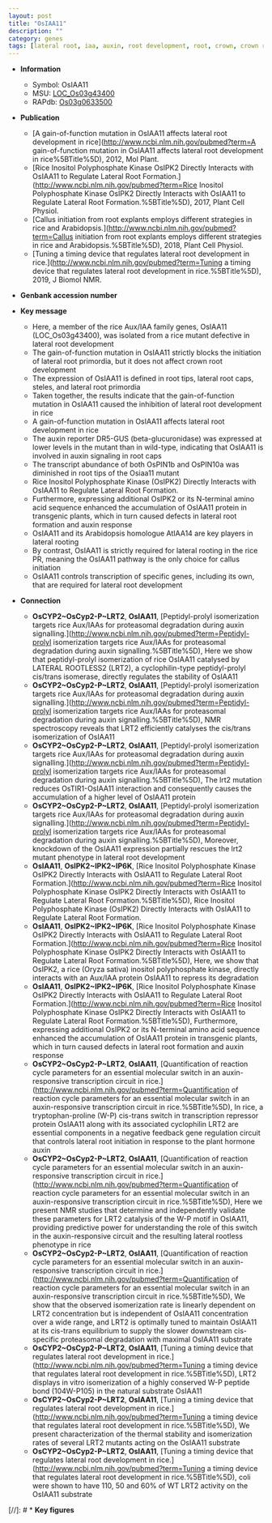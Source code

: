 ```yaml
---
layout: post
title: "OsIAA11"
description: ""
category: genes
tags: [lateral root, iaa, auxin, root development, root, crown, crown root, Kinase, auxin response, development]
---
```


* **Information**  
    + Symbol: OsIAA11  
    + MSU: [LOC_Os03g43400](http://rice.plantbiology.msu.edu/cgi-bin/ORF_infopage.cgi?orf=LOC_Os03g43400)  
    + RAPdb: [Os03g0633500](http://rapdb.dna.affrc.go.jp/viewer/gbrowse_details/irgsp1?name=Os03g0633500)  

* **Publication**  
    + [A gain-of-function mutation in OsIAA11 affects lateral root development in rice](http://www.ncbi.nlm.nih.gov/pubmed?term=A gain-of-function mutation in OsIAA11 affects lateral root development in rice%5BTitle%5D), 2012, Mol Plant.
    + [Rice Inositol Polyphosphate Kinase OsIPK2 Directly Interacts with OsIAA11 to Regulate Lateral Root Formation.](http://www.ncbi.nlm.nih.gov/pubmed?term=Rice Inositol Polyphosphate Kinase OsIPK2 Directly Interacts with OsIAA11 to Regulate Lateral Root Formation.%5BTitle%5D), 2017, Plant Cell Physiol.
    + [Callus initiation from root explants employs different strategies in rice and Arabidopsis.](http://www.ncbi.nlm.nih.gov/pubmed?term=Callus initiation from root explants employs different strategies in rice and Arabidopsis.%5BTitle%5D), 2018, Plant Cell Physiol.
    + [Tuning a timing device that regulates lateral root development in rice.](http://www.ncbi.nlm.nih.gov/pubmed?term=Tuning a timing device that regulates lateral root development in rice.%5BTitle%5D), 2019, J Biomol NMR.

* **Genbank accession number**  

* **Key message**  
    + Here, a member of the rice Aux/IAA family genes, OsIAA11 (LOC_Os03g43400), was isolated from a rice mutant defective in lateral root development
    + The gain-of-function mutation in OsIAA11 strictly blocks the initiation of lateral root primordia, but it does not affect crown root development
    + The expression of OsIAA11 is defined in root tips, lateral root caps, steles, and lateral root primordia
    + Taken together, the results indicate that the gain-of-function mutation in OsIAA11 caused the inhibition of lateral root development in rice
    + A gain-of-function mutation in OsIAA11 affects lateral root development in rice
    + The auxin reporter DR5-GUS (beta-glucuronidase) was expressed at lower levels in the mutant than in wild-type, indicating that OsIAA11 is involved in auxin signaling in root caps
    + The transcript abundance of both OsPIN1b and OsPIN10a was diminished in root tips of the Osiaa11 mutant
    + Rice Inositol Polyphosphate Kinase (OsIPK2) Directly Interacts with OsIAA11 to Regulate Lateral Root Formation.
    + Furthermore, expressing additional OsIPK2 or its N-terminal amino acid sequence enhanced the accumulation of OsIAA11 protein in transgenic plants, which in turn caused defects in lateral root formation and auxin response
    + OsIAA11 and its Arabidopsis homologue AtIAA14 are key players in lateral rooting
    + By contrast, OsIAA11 is strictly required for lateral rooting in the rice PR, meaning the OsIAA11 pathway is the only choice for callus initiation
    + OsIAA11 controls transcription of specific genes, including its own, that are required for lateral root development

* **Connection**  
    + __OsCYP2~OsCyp2-P~LRT2__, __OsIAA11__, [Peptidyl-prolyl isomerization targets rice Aux/IAAs for proteasomal degradation during auxin signalling.](http://www.ncbi.nlm.nih.gov/pubmed?term=Peptidyl-prolyl isomerization targets rice Aux/IAAs for proteasomal degradation during auxin signalling.%5BTitle%5D), Here we show that peptidyl-prolyl isomerization of rice OsIAA11 catalysed by LATERAL ROOTLESS2 (LRT2), a cyclophilin-type peptidyl-prolyl cis/trans isomerase, directly regulates the stability of OsIAA11
    + __OsCYP2~OsCyp2-P~LRT2__, __OsIAA11__, [Peptidyl-prolyl isomerization targets rice Aux/IAAs for proteasomal degradation during auxin signalling.](http://www.ncbi.nlm.nih.gov/pubmed?term=Peptidyl-prolyl isomerization targets rice Aux/IAAs for proteasomal degradation during auxin signalling.%5BTitle%5D), NMR spectroscopy reveals that LRT2 efficiently catalyses the cis/trans isomerization of OsIAA11
    + __OsCYP2~OsCyp2-P~LRT2__, __OsIAA11__, [Peptidyl-prolyl isomerization targets rice Aux/IAAs for proteasomal degradation during auxin signalling.](http://www.ncbi.nlm.nih.gov/pubmed?term=Peptidyl-prolyl isomerization targets rice Aux/IAAs for proteasomal degradation during auxin signalling.%5BTitle%5D), The lrt2 mutation reduces OsTIR1-OsIAA11 interaction and consequently causes the accumulation of a higher level of OsIAA11 protein
    + __OsCYP2~OsCyp2-P~LRT2__, __OsIAA11__, [Peptidyl-prolyl isomerization targets rice Aux/IAAs for proteasomal degradation during auxin signalling.](http://www.ncbi.nlm.nih.gov/pubmed?term=Peptidyl-prolyl isomerization targets rice Aux/IAAs for proteasomal degradation during auxin signalling.%5BTitle%5D), Moreover, knockdown of the OsIAA11 expression partially rescues the lrt2 mutant phenotype in lateral root development
    + __OsIAA11__, __OsIPK2~IPK2~IP6K__, [Rice Inositol Polyphosphate Kinase OsIPK2 Directly Interacts with OsIAA11 to Regulate Lateral Root Formation.](http://www.ncbi.nlm.nih.gov/pubmed?term=Rice Inositol Polyphosphate Kinase OsIPK2 Directly Interacts with OsIAA11 to Regulate Lateral Root Formation.%5BTitle%5D), Rice Inositol Polyphosphate Kinase (OsIPK2) Directly Interacts with OsIAA11 to Regulate Lateral Root Formation.
    + __OsIAA11__, __OsIPK2~IPK2~IP6K__, [Rice Inositol Polyphosphate Kinase OsIPK2 Directly Interacts with OsIAA11 to Regulate Lateral Root Formation.](http://www.ncbi.nlm.nih.gov/pubmed?term=Rice Inositol Polyphosphate Kinase OsIPK2 Directly Interacts with OsIAA11 to Regulate Lateral Root Formation.%5BTitle%5D),  Here, we show that OsIPK2, a rice (Oryza sativa) inositol polyphosphate kinase, directly interacts with an Aux/IAA protein OsIAA11 to repress its degradation
    + __OsIAA11__, __OsIPK2~IPK2~IP6K__, [Rice Inositol Polyphosphate Kinase OsIPK2 Directly Interacts with OsIAA11 to Regulate Lateral Root Formation.](http://www.ncbi.nlm.nih.gov/pubmed?term=Rice Inositol Polyphosphate Kinase OsIPK2 Directly Interacts with OsIAA11 to Regulate Lateral Root Formation.%5BTitle%5D),  Furthermore, expressing additional OsIPK2 or its N-terminal amino acid sequence enhanced the accumulation of OsIAA11 protein in transgenic plants, which in turn caused defects in lateral root formation and auxin response
    + __OsCYP2~OsCyp2-P~LRT2__, __OsIAA11__, [Quantification of reaction cycle parameters for an essential molecular switch in an auxin-responsive transcription circuit in rice.](http://www.ncbi.nlm.nih.gov/pubmed?term=Quantification of reaction cycle parameters for an essential molecular switch in an auxin-responsive transcription circuit in rice.%5BTitle%5D),  In rice, a tryptophan-proline (W-P) cis-trans switch in transcription repressor protein OsIAA11 along with its associated cyclophilin LRT2 are essential components in a negative feedback gene regulation circuit that controls lateral root initiation in response to the plant hormone auxin
    + __OsCYP2~OsCyp2-P~LRT2__, __OsIAA11__, [Quantification of reaction cycle parameters for an essential molecular switch in an auxin-responsive transcription circuit in rice.](http://www.ncbi.nlm.nih.gov/pubmed?term=Quantification of reaction cycle parameters for an essential molecular switch in an auxin-responsive transcription circuit in rice.%5BTitle%5D),  Here we present NMR studies that determine and independently validate these parameters for LRT2 catalysis of the W-P motif in OsIAA11, providing predictive power for understanding the role of this switch in the auxin-responsive circuit and the resulting lateral rootless phenotype in rice
    + __OsCYP2~OsCyp2-P~LRT2__, __OsIAA11__, [Quantification of reaction cycle parameters for an essential molecular switch in an auxin-responsive transcription circuit in rice.](http://www.ncbi.nlm.nih.gov/pubmed?term=Quantification of reaction cycle parameters for an essential molecular switch in an auxin-responsive transcription circuit in rice.%5BTitle%5D),  We show that the observed isomerization rate is linearly dependent on LRT2 concentration but is independent of OsIAA11 concentration over a wide range, and LRT2 is optimally tuned to maintain OsIAA11 at its cis-trans equilibrium to supply the slower downstream cis-specific proteasomal degradation with maximal OsIAA11 substrate
    + __OsCYP2~OsCyp2-P~LRT2__, __OsIAA11__, [Tuning a timing device that regulates lateral root development in rice.](http://www.ncbi.nlm.nih.gov/pubmed?term=Tuning a timing device that regulates lateral root development in rice.%5BTitle%5D),  LRT2 displays in vitro isomerization of a highly conserved W-P peptide bond (104W-P105) in the natural substrate OsIAA11
    + __OsCYP2~OsCyp2-P~LRT2__, __OsIAA11__, [Tuning a timing device that regulates lateral root development in rice.](http://www.ncbi.nlm.nih.gov/pubmed?term=Tuning a timing device that regulates lateral root development in rice.%5BTitle%5D),  We present characterization of the thermal stability and isomerization rates of several LRT2 mutants acting on the OsIAA11 substrate
    + __OsCYP2~OsCyp2-P~LRT2__, __OsIAA11__, [Tuning a timing device that regulates lateral root development in rice.](http://www.ncbi.nlm.nih.gov/pubmed?term=Tuning a timing device that regulates lateral root development in rice.%5BTitle%5D),  coli were shown to have 110, 50 and 60% of WT LRT2 activity on the OsIAA11 substrate

[//]: # * **Key figures**  


